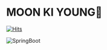 # MOON KI YOUNG👋

[![Hits](https://hits.seeyoufarm.com/api/count/incr/badge.svg?url=https%3A%2F%2Fgithub.com%2Fmkyoung24&count_bg=%23EBEF07&title_bg=%2375E517&icon=&icon_color=%23E7E7E7&title=hits&edge_flat=false)](https://hits.seeyoufarm.com)

![SpringBoot](https://img.shields.io/badge/SpringBoot-6DB33F.svg?&style=for-the-badge&logo=Java&logoColor=white)





<!--
**mkyoung24/mkyoung24** is a ✨ _special_ ✨ repository because its `README.md` (this file) appears on your GitHub profile.

Here are some ideas to get you started:

- 🔭 I’m currently working on ...
- 🌱 I’m currently learning ...
- 👯 I’m looking to collaborate on ...
- 🤔 I’m looking for help with ...
- 💬 Ask me about ...
- 📫 How to reach me: ...
- 😄 Pronouns: ...
- ⚡ Fun fact: ...
-->
